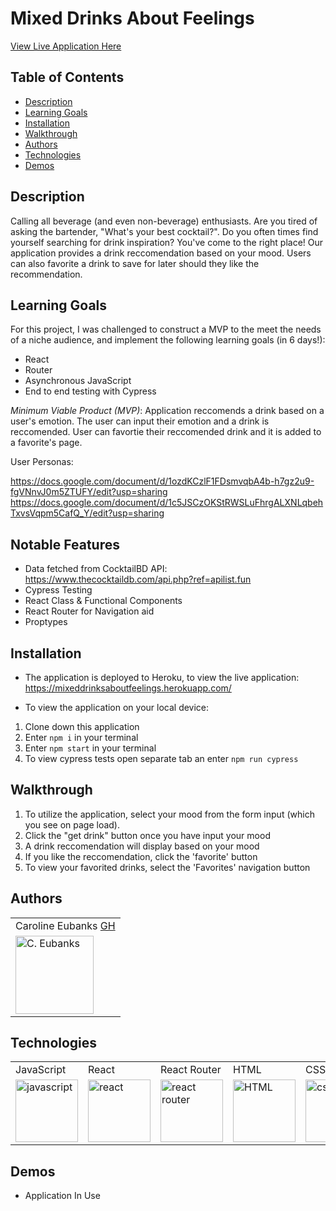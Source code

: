# Mixed Drinks About Feelings 
[View Live Application Here](https://mixeddrinksaboutfeelings.herokuapp.com/)

## Table of Contents
* [Description](#description)
* [Learning Goals](#LearningGoals)
* [Installation](#installation)
* [Walkthrough](#walkthrough)
* [Authors](#authors)
* [Technologies](#technologies)
* [Demos](#demos)

## Description

Calling all beverage (and even non-beverage) enthusiasts. Are you tired of asking the bartender, "What's your best cocktail?". Do you often times find yourself searching for drink inspiration? You've come to the right place! Our application provides a drink reccomendation based on your mood. Users can also favorite a drink to save for later should they like the recommendation.

## Learning Goals

For this project, I was challenged to construct a MVP to the meet the needs of a niche audience, and implement the following learning goals (in 6 days!):

- React
- Router
- Asynchronous JavaScript
- End to end testing with Cypress

*Minimum Viable Product (MVP)*:  Application reccomends a drink based on a user's emotion. The user can input their emotion and a drink is reccomended. User can favortie their reccomended drink and it is added to a favorite's page.

User Personas: 

https://docs.google.com/document/d/1ozdKCzlF1FDsmvqbA4b-h7gz2u9-fgVNnvJ0m5ZTUFY/edit?usp=sharing
https://docs.google.com/document/d/1c5JSCzOKStRWSLuFhrgALXNLqbehTxvsVqpm5CafQ_Y/edit?usp=sharing


## Notable Features

- Data fetched from CocktailBD API: https://www.thecocktaildb.com/api.php?ref=apilist.fun
- Cypress Testing
- React Class & Functional Components
- React Router for Navigation aid
- Proptypes


## Installation

* The application is deployed to Heroku, to view the live application: https://mixeddrinksaboutfeelings.herokuapp.com/

* To view the application on your local device:

1. Clone down this application
2. Enter `npm i` in your terminal
3. Enter `npm start` in your terminal
4. To view cypress tests open separate tab an enter `npm run cypress`


## Walkthrough

1) To utilize the application, select your mood from the form input (which you see on page load). 
2) Click the "get drink" button once you have input your mood
3) A drink reccomendation will display based on your mood
4) If you like the reccomendation, click the 'favorite' button
5) To view your favorited drinks, select the 'Favorites' navigation button


## Authors
<table>
    <tr>
        <td> Caroline Eubanks <a href="https://github.com/cmeubanks">GH</td>
    </tr>
    <tr>
        <td><img src="https://avatars.githubusercontent.com/u/73092355?v=4" alt="C. Eubanks" width="125" height="auto" /></td>
    </tr>
</table>

## Technologies
<table>
    <tr>
        <td>JavaScript</td>
        <td>React</td>
        <td>React Router</td>
        <td>HTML</td>
        <td>CSS</td>
        <td>SASS</td>
        <td>Cypress</td>
        <td>Heroku</td>
    </tr>
    </tr>
        <td><img src="https://user-images.githubusercontent.com/73092355/119360616-074c6580-bc68-11eb-8ac1-f1ca05b87bf8.png" alt="javascript" width="100" height="auto" /></td>
        <td><img src="https://user-images.githubusercontent.com/73092355/119361040-74f89180-bc68-11eb-845a-29ec9f93f095.png" alt="react" width="100" height="auto" /></td>
        <td><img src="https://user-images.githubusercontent.com/73092355/119361186-9d808b80-bc68-11eb-97ee-05bde2700716.png" alt="react router" width="100" height="auto" /></td>
        <td><img src="https://user-images.githubusercontent.com/73092355/119402191-d553f700-bc99-11eb-8cd3-6ef44023d530.png" alt="HTML" width="100" height="auto" /></td>
        <td><img src="https://user-images.githubusercontent.com/73092355/119402395-1e0bb000-bc9a-11eb-9173-30403b8848d1.png" alt="css" width="100" height="auto" /></td>
        <td><img src="https://user-images.githubusercontent.com/73092355/119351057-49bc7500-bc5d-11eb-9e74-24ede01707c4.png" alt="SASS" width="100" height="auto" /></td>
        <td><img src="https://user-images.githubusercontent.com/73092355/119361263-b5f0a600-bc68-11eb-9f41-8e10aa013e7a.png" alt="Cypress" width="100" height="auto" /></td>
        <td><img src="https://user-images.githubusercontent.com/73092355/119402483-3bd91500-bc9a-11eb-9465-edf38b6a68d3.png" alt="Heroku" width="100" height="auto" /></td>
    </tr>
</table>

## Demos

* Application In Use

![]()
